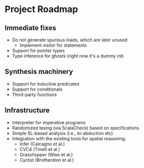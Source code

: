 # Project Roadmap

## Immediate fixes

* Do not generate spurious loads, which are later unused
    - Implement visitor for statements
* Support for pointer types
* Type inference for ghosts (right now it's a dummy int)

## Synthesis machinery

* Support for inductive predicates
* Support for conditionals
* Third-party functions

## Infrastructure

* Interpreter for imperative programs
* Randomized tesing (via ScalaCheck) based on specifications
* Simple SL-based analysis (i.e., bi-abduction etc)
* Integration with the existing tools for spatial reasoning:
    - Infer (Calcagno et al.)
    - CVC4 (Tinelli et al.)
    - Grasshopper (Wies et al.)
    - Cyclist (Brotherston et al.) 